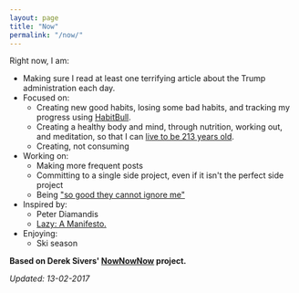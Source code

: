 ```yaml
---
layout: page
title: "Now"
permalink: "/now/"
---
```


Right now, I am:

- Making sure I read at least one terrifying article about the Trump administration each day. 
- Focused on:
  - Creating new good habits, losing some bad habits, and tracking my progress using [HabitBull][1].
  - Creating a healthy body and mind, through nutrition, working out, and meditation, so that I can [live to be 213 years old][2].
  - Creating, not consuming
- Working on:
  - Making more frequent posts
  - Committing to a single side project, even if it isn't the perfect side project
  - Being ["so good they cannot ignore me"][3]
- Inspired by:
  - Peter Diamandis
  - [Lazy: A Manifesto.][4]
- Enjoying:
  - Ski season

__Based on Derek Sivers' [NowNowNow][5] project.__  
  
_Updated: 13-02-2017_
  
[1]: http://www.habitbull.com/
[2]: http://www.abundance360summit.com/podcast/2015/07/30/episode-4-living-a-longer-healthier-life/
[3]: https://sivers.org/book/SoGood  
[4]: https://www.youtube.com/watch?v=WWyV_GaH7K0
[5]: http://nownownow.com/
